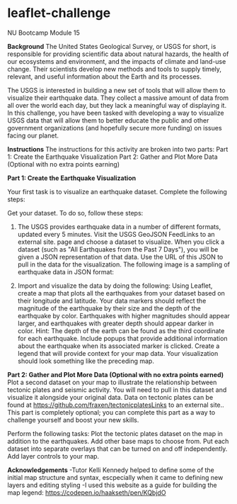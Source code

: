# leaflet-challenge
NU Bootcamp Module 15

**Background**
The United States Geological Survey, or USGS for short, is responsible for providing scientific data about natural hazards, the health of our ecosystems and environment, and the impacts of climate and land-use change. Their scientists develop new methods and tools to supply timely, relevant, and useful information about the Earth and its processes.

The USGS is interested in building a new set of tools that will allow them to visualize their earthquake data. They collect a massive amount of data from all over the world each day, but they lack a meaningful way of displaying it. In this challenge, you have been tasked with developing a way to visualize USGS data that will allow them to better educate the public and other government organizations (and hopefully secure more funding) on issues facing our planet.

**Instructions**
The instructions for this activity are broken into two parts:
Part 1: Create the Earthquake Visualization
Part 2: Gather and Plot More Data (Optional with no extra points earning)

**Part 1: Create the Earthquake Visualization**

Your first task is to visualize an earthquake dataset. Complete the following steps:

Get your dataset. To do so, follow these steps:

1. The USGS provides earthquake data in a number of different formats, updated every 5 minutes. Visit the USGS GeoJSON FeedLinks to an external site. page and choose a dataset to visualize. 
    When you click a dataset (such as "All Earthquakes from the Past 7 Days"), you will be given a JSON representation of that data. Use the URL of this JSON to pull in the data for the visualization. The following image is a sampling of earthquake data in JSON format:

2. Import and visualize the data by doing the following:
    Using Leaflet, create a map that plots all the earthquakes from your dataset based on their longitude and latitude.
    Your data markers should reflect the magnitude of the earthquake by their size and the depth of the earthquake by color. Earthquakes with higher magnitudes should appear larger, and earthquakes with greater depth should appear darker in color.
    Hint: The depth of the earth can be found as the third coordinate for each earthquake.
    Include popups that provide additional information about the earthquake when its associated marker is clicked.
    Create a legend that will provide context for your map data.
    Your visualization should look something like the preceding map.

**Part 2: Gather and Plot More Data (Optional with no extra points earned)**
Plot a second dataset on your map to illustrate the relationship between tectonic plates and seismic activity. You will need to pull in this dataset and visualize it alongside your original data. Data on tectonic plates can be found at https://github.com/fraxen/tectonicplatesLinks to an external site..
This part is completely optional; you can complete this part as a way to challenge yourself and boost your new skills.

Perform the following tasks:
Plot the tectonic plates dataset on the map in addition to the earthquakes.
Add other base maps to choose from.
Put each dataset into separate overlays that can be turned on and off independently.
Add layer controls to your map.

**Acknowledgements**
-Tutor Kelli Kennedy helped to define some of the initial map structure and syntax, escpecially when it came to defining new layers and editing styling
-I used this website as a guide for building the map legend: https://codepen.io/haakseth/pen/KQbjdO 